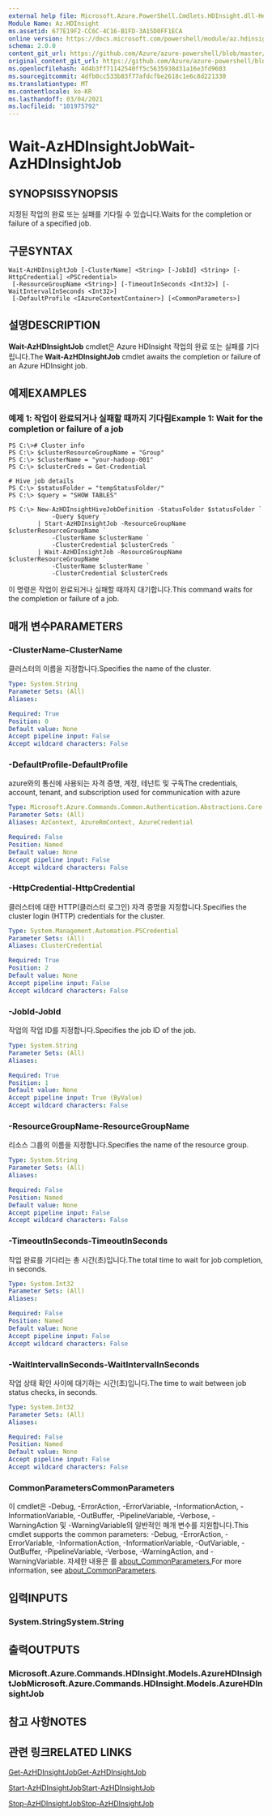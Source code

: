 ```yaml
---
external help file: Microsoft.Azure.PowerShell.Cmdlets.HDInsight.dll-Help.xml
Module Name: Az.HDInsight
ms.assetid: 677E19F2-CC6C-4C16-B1FD-3A15D0FF1ECA
online version: https://docs.microsoft.com/powershell/module/az.hdinsight/wait-azhdinsightjob
schema: 2.0.0
content_git_url: https://github.com/Azure/azure-powershell/blob/master/src/HDInsight/HDInsight/help/Wait-AzHDInsightJob.md
original_content_git_url: https://github.com/Azure/azure-powershell/blob/master/src/HDInsight/HDInsight/help/Wait-AzHDInsightJob.md
ms.openlocfilehash: 4d4b3ff71142540ff5c5635938d31a16e3fd9603
ms.sourcegitcommit: 4dfb0cc533b83f77afdcfbe2618c1e6c8d221330
ms.translationtype: MT
ms.contentlocale: ko-KR
ms.lasthandoff: 03/04/2021
ms.locfileid: "101975792"
---
```

# <span data-ttu-id="dfcc8-101">Wait-AzHDInsightJob</span><span class="sxs-lookup"><span data-stu-id="dfcc8-101">Wait-AzHDInsightJob</span></span>

## <span data-ttu-id="dfcc8-102">SYNOPSIS</span><span class="sxs-lookup"><span data-stu-id="dfcc8-102">SYNOPSIS</span></span>
<span data-ttu-id="dfcc8-103">지정된 작업의 완료 또는 실패를 기다릴 수 있습니다.</span><span class="sxs-lookup"><span data-stu-id="dfcc8-103">Waits for the completion or failure of a specified job.</span></span>

## <span data-ttu-id="dfcc8-104">구문</span><span class="sxs-lookup"><span data-stu-id="dfcc8-104">SYNTAX</span></span>

```
Wait-AzHDInsightJob [-ClusterName] <String> [-JobId] <String> [-HttpCredential] <PSCredential>
 [-ResourceGroupName <String>] [-TimeoutInSeconds <Int32>] [-WaitIntervalInSeconds <Int32>]
 [-DefaultProfile <IAzureContextContainer>] [<CommonParameters>]
```

## <span data-ttu-id="dfcc8-105">설명</span><span class="sxs-lookup"><span data-stu-id="dfcc8-105">DESCRIPTION</span></span>
<span data-ttu-id="dfcc8-106">**Wait-AzHDInsightJob** cmdlet은 Azure HDInsight 작업의 완료 또는 실패를 기다립니다.</span><span class="sxs-lookup"><span data-stu-id="dfcc8-106">The **Wait-AzHDInsightJob** cmdlet awaits the completion or failure of an Azure HDInsight job.</span></span>

## <span data-ttu-id="dfcc8-107">예제</span><span class="sxs-lookup"><span data-stu-id="dfcc8-107">EXAMPLES</span></span>

### <span data-ttu-id="dfcc8-108">예제 1: 작업이 완료되거나 실패할 때까지 기다림</span><span class="sxs-lookup"><span data-stu-id="dfcc8-108">Example 1: Wait for the completion or failure of a job</span></span>
```
PS C:\># Cluster info
PS C:\> $clusterResourceGroupName = "Group"
PS C:\> $clusterName = "your-hadoop-001"
PS C:\> $clusterCreds = Get-Credential

# Hive job details
PS C:\> $statusFolder = "tempStatusFolder/"
PS C:\> $query = "SHOW TABLES"

PS C:\> New-AzHDInsightHiveJobDefinition -StatusFolder $statusFolder `
            -Query $query `
        | Start-AzHDInsightJob -ResourceGroupName $clusterResourceGroupName `
            -ClusterName $clusterName `
            -ClusterCredential $clusterCreds `
        | Wait-AzHDInsightJob -ResourceGroupName $clusterResourceGroupName `
            -ClusterName $clusterName `
            -ClusterCredential $clusterCreds
```

<span data-ttu-id="dfcc8-109">이 명령은 작업이 완료되거나 실패할 때까지 대기합니다.</span><span class="sxs-lookup"><span data-stu-id="dfcc8-109">This command waits for the completion or failure of a job.</span></span>

## <span data-ttu-id="dfcc8-110">매개 변수</span><span class="sxs-lookup"><span data-stu-id="dfcc8-110">PARAMETERS</span></span>

### <span data-ttu-id="dfcc8-111">-ClusterName</span><span class="sxs-lookup"><span data-stu-id="dfcc8-111">-ClusterName</span></span>
<span data-ttu-id="dfcc8-112">클러스터의 이름을 지정합니다.</span><span class="sxs-lookup"><span data-stu-id="dfcc8-112">Specifies the name of the cluster.</span></span>

```yaml
Type: System.String
Parameter Sets: (All)
Aliases:

Required: True
Position: 0
Default value: None
Accept pipeline input: False
Accept wildcard characters: False
```

### <span data-ttu-id="dfcc8-113">-DefaultProfile</span><span class="sxs-lookup"><span data-stu-id="dfcc8-113">-DefaultProfile</span></span>
<span data-ttu-id="dfcc8-114">azure와의 통신에 사용되는 자격 증명, 계정, 테넌트 및 구독</span><span class="sxs-lookup"><span data-stu-id="dfcc8-114">The credentials, account, tenant, and subscription used for communication with azure</span></span>

```yaml
Type: Microsoft.Azure.Commands.Common.Authentication.Abstractions.Core.IAzureContextContainer
Parameter Sets: (All)
Aliases: AzContext, AzureRmContext, AzureCredential

Required: False
Position: Named
Default value: None
Accept pipeline input: False
Accept wildcard characters: False
```

### <span data-ttu-id="dfcc8-115">-HttpCredential</span><span class="sxs-lookup"><span data-stu-id="dfcc8-115">-HttpCredential</span></span>
<span data-ttu-id="dfcc8-116">클러스터에 대한 HTTP(클러스터 로그인) 자격 증명을 지정합니다.</span><span class="sxs-lookup"><span data-stu-id="dfcc8-116">Specifies the cluster login (HTTP) credentials for the cluster.</span></span>

```yaml
Type: System.Management.Automation.PSCredential
Parameter Sets: (All)
Aliases: ClusterCredential

Required: True
Position: 2
Default value: None
Accept pipeline input: False
Accept wildcard characters: False
```

### <span data-ttu-id="dfcc8-117">-JobId</span><span class="sxs-lookup"><span data-stu-id="dfcc8-117">-JobId</span></span>
<span data-ttu-id="dfcc8-118">작업의 작업 ID를 지정합니다.</span><span class="sxs-lookup"><span data-stu-id="dfcc8-118">Specifies the job ID of the job.</span></span>

```yaml
Type: System.String
Parameter Sets: (All)
Aliases:

Required: True
Position: 1
Default value: None
Accept pipeline input: True (ByValue)
Accept wildcard characters: False
```

### <span data-ttu-id="dfcc8-119">-ResourceGroupName</span><span class="sxs-lookup"><span data-stu-id="dfcc8-119">-ResourceGroupName</span></span>
<span data-ttu-id="dfcc8-120">리소스 그룹의 이름을 지정합니다.</span><span class="sxs-lookup"><span data-stu-id="dfcc8-120">Specifies the name of the resource group.</span></span>

```yaml
Type: System.String
Parameter Sets: (All)
Aliases:

Required: False
Position: Named
Default value: None
Accept pipeline input: False
Accept wildcard characters: False
```

### <span data-ttu-id="dfcc8-121">-TimeoutInSeconds</span><span class="sxs-lookup"><span data-stu-id="dfcc8-121">-TimeoutInSeconds</span></span>
<span data-ttu-id="dfcc8-122">작업 완료를 기다리는 총 시간(초)입니다.</span><span class="sxs-lookup"><span data-stu-id="dfcc8-122">The total time to wait for job completion, in seconds.</span></span>

```yaml
Type: System.Int32
Parameter Sets: (All)
Aliases:

Required: False
Position: Named
Default value: None
Accept pipeline input: False
Accept wildcard characters: False
```

### <span data-ttu-id="dfcc8-123">-WaitIntervalInSeconds</span><span class="sxs-lookup"><span data-stu-id="dfcc8-123">-WaitIntervalInSeconds</span></span>
<span data-ttu-id="dfcc8-124">작업 상태 확인 사이에 대기하는 시간(초)입니다.</span><span class="sxs-lookup"><span data-stu-id="dfcc8-124">The time to wait between job status checks, in seconds.</span></span>

```yaml
Type: System.Int32
Parameter Sets: (All)
Aliases:

Required: False
Position: Named
Default value: None
Accept pipeline input: False
Accept wildcard characters: False
```

### <span data-ttu-id="dfcc8-125">CommonParameters</span><span class="sxs-lookup"><span data-stu-id="dfcc8-125">CommonParameters</span></span>
<span data-ttu-id="dfcc8-126">이 cmdlet은 -Debug, -ErrorAction, -ErrorVariable, -InformationAction, -InformationVariable, -OutBuffer, -PipelineVariable, -Verbose, -WarningAction 및 -WarningVariable의 일반적인 매개 변수를 지원합니다.</span><span class="sxs-lookup"><span data-stu-id="dfcc8-126">This cmdlet supports the common parameters: -Debug, -ErrorAction, -ErrorVariable, -InformationAction, -InformationVariable, -OutVariable, -OutBuffer, -PipelineVariable, -Verbose, -WarningAction, and -WarningVariable.</span></span> <span data-ttu-id="dfcc8-127">자세한 내용은 를 [about_CommonParameters.](http://go.microsoft.com/fwlink/?LinkID=113216)</span><span class="sxs-lookup"><span data-stu-id="dfcc8-127">For more information, see [about_CommonParameters](http://go.microsoft.com/fwlink/?LinkID=113216).</span></span>

## <span data-ttu-id="dfcc8-128">입력</span><span class="sxs-lookup"><span data-stu-id="dfcc8-128">INPUTS</span></span>

### <span data-ttu-id="dfcc8-129">System.String</span><span class="sxs-lookup"><span data-stu-id="dfcc8-129">System.String</span></span>

## <span data-ttu-id="dfcc8-130">출력</span><span class="sxs-lookup"><span data-stu-id="dfcc8-130">OUTPUTS</span></span>

### <span data-ttu-id="dfcc8-131">Microsoft.Azure.Commands.HDInsight.Models.AzureHDInsightJob</span><span class="sxs-lookup"><span data-stu-id="dfcc8-131">Microsoft.Azure.Commands.HDInsight.Models.AzureHDInsightJob</span></span>

## <span data-ttu-id="dfcc8-132">참고 사항</span><span class="sxs-lookup"><span data-stu-id="dfcc8-132">NOTES</span></span>

## <span data-ttu-id="dfcc8-133">관련 링크</span><span class="sxs-lookup"><span data-stu-id="dfcc8-133">RELATED LINKS</span></span>

[<span data-ttu-id="dfcc8-134">Get-AzHDInsightJob</span><span class="sxs-lookup"><span data-stu-id="dfcc8-134">Get-AzHDInsightJob</span></span>](./Get-AzHDInsightJob.md)

[<span data-ttu-id="dfcc8-135">Start-AzHDInsightJob</span><span class="sxs-lookup"><span data-stu-id="dfcc8-135">Start-AzHDInsightJob</span></span>](./Start-AzHDInsightJob.md)

[<span data-ttu-id="dfcc8-136">Stop-AzHDInsightJob</span><span class="sxs-lookup"><span data-stu-id="dfcc8-136">Stop-AzHDInsightJob</span></span>](./Stop-AzHDInsightJob.md)


